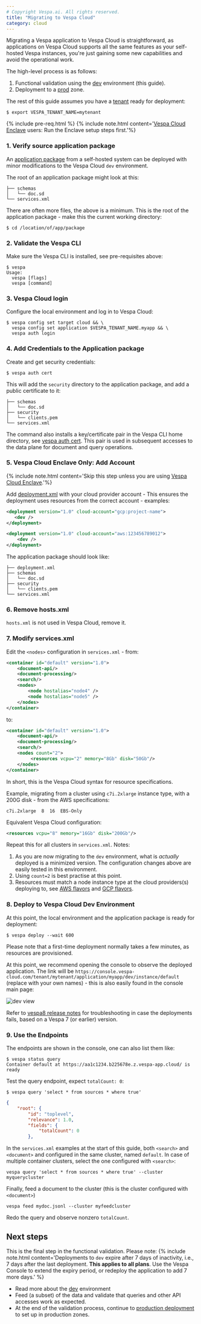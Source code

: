 ```yaml
---
# Copyright Vespa.ai. All rights reserved.
title: "Migrating to Vespa Cloud"
category: cloud
---
```


Migrating a Vespa application to Vespa Cloud is straightforward,
as applications on Vespa Cloud supports all the same features as your self-hosted Vespa instances,
you're just gaining some new capabilities and avoid the operational work.

The high-level process is as follows:
1. Functional validation using the [dev](https://cloud.vespa.ai/en/reference/environments.html#dev) environment (this guide).
2. Deployment to a [prod](https://cloud.vespa.ai/en/reference/environments.html#prod) zone.

The rest of this guide assumes you have a [tenant](/en/cloud/tenant-apps-instances.html) ready for deployment:
<!-- ToDo: Expand this paragraph with some more details, e.g. enclave users -->
```
$ export VESPA_TENANT_NAME=mytenant
```

{% include pre-req.html %}
{% include note.html content='[Vespa Cloud Enclave](/en/cloud/enclave/enclave.html) users: Run the Enclave setup steps first.'%}

### 1. Verify source application package
An [application package](https://cloud.vespa.ai/en/reference/application-package.html) from a self-hosted system
can be deployed with minor modifications to the Vespa Cloud `dev` environment.

The root of an application package might look at this:

```
├── schemas
│   └── doc.sd
└── services.xml
```

There are often more files, the above is a minimum.
This is the root of the application package - make this the current working directory:

```
$ cd /location/of/app/package
```


### 2. Validate the Vespa CLI
Make sure the Vespa CLI is installed, see pre-requisites above:

```
$ vespa
Usage:
  vespa [flags]
  vespa [command]
```


### 3. Vespa Cloud login
Configure the local environment and log in to Vespa Cloud:

```
$ vespa config set target cloud && \
  vespa config set application $VESPA_TENANT_NAME.myapp && \
  vespa auth login
```


### 4. Add Credentials to the Application package
Create and get security credentials:

```
$ vespa auth cert
```

This will add the `security` directory to the application package,
and add a public certificate to it:

```
├── schemas
│   └── doc.sd
├── security
│   └── clients.pem
└── services.xml
```

The command also installs a key/certificate pair in the Vespa CLI home directory, see
[vespa auth cert](https://docs.vespa.ai/en/reference/vespa-cli/vespa_auth_cert.html).
This pair is used in subsequent accesses to the data plane for document and query operations.


### 5. Vespa Cloud Enclave Only: Add Account
{% include note.html content='Skip this step unless you are using [Vespa Cloud Enclave](/en/cloud/enclave/enclave.html).'%}

Add [deployment.xml](https://cloud.vespa.ai/en/reference/deployment#deployment) with your cloud provider account -
This ensures the deployment uses resources from the correct account - examples:
```xml
<deployment version="1.0" cloud-account="gcp:project-name">
   <dev />
</deployment>
```
```xml
<deployment version="1.0" cloud-account="aws:123456789012">
    <dev />
</deployment>
```
The application package should look like:
```
├── deployment.xml
├── schemas
│   └── doc.sd
├── security
│   └── clients.pem
└── services.xml
```


### 6. Remove hosts.xml
`hosts.xml` is not used in Vespa Cloud, remove it.


### 7. Modify services.xml
Edit the `<nodes>` configuration in `services.xml` - from:
```xml
<container id="default" version="1.0">
    <document-api/>
    <document-processing/>
    <search/>
    <nodes>
        <node hostalias="node4" />
        <node hostalias="node5" />
    </nodes>
</container>
```
to:
```xml
<container id="default" version="1.0">
    <document-api/>
    <document-processing/>
    <search/>
    <nodes count="2">
         <resources vcpu="2" memory="8Gb" disk="50Gb"/>
    </nodes>
</container>
```

In short, this is the Vespa Cloud syntax for resource specifications.

Example, migrating from a cluster using `c7i.2xlarge` instance type,
with a 200G disk - from the AWS specifications:
```
c7i.2xlarge  8  16  EBS-Only
```
Equivalent Vespa Cloud configuration:
```xml
<resources vcpu="8" memory="16Gb" disk="200Gb"/>
```
Repeat this for all clusters in `services.xml`. Notes:

1. As you are now migrating to the `dev` environment, what is _actually_ deployed is a minimized version.
   The configuration changes above are easily tested in this environment.
2. Using `count=2` is best practise at this point.
3. Resources must match a node instance type at the cloud providers(s) deploying to, see
   [AWS flavors](https://cloud.vespa.ai/en/reference/aws-flavors.html)
   and [GCP flavors](https://cloud.vespa.ai/en/reference/gcp-flavors.html).


### 8. Deploy to Vespa Cloud Dev Environment
At this point, the local environment and the application package is ready for deployment:

```
$ vespa deploy --wait 600
```

Please note that a first-time deployment normally takes a few minutes,
as resources are provisioned.

At this point, we recommend opening the console to observe the deployed application.
The link will be `https://console.vespa-cloud.com/tenant/mytenant/application/myapp/dev/instance/default`
(replace with your own names) - this is also easily found in the console main page:

![dev view](/assets/img/free-trial.png)

Refer to [vespa8 release notes](/en/vespa8-release-notes.html) for troubleshooting
in case the deployments fails, based on a Vespa 7 (or earlier) version.





### 9. Use the Endpoints
The endpoints are shown in the console, one can also list them like:
```
$ vespa status query
Container default at https://aa1c1234.b225678e.z.vespa-app.cloud/ is ready
```

Test the query endpoint, expect `totalCount: 0`:
```
$ vespa query 'select * from sources * where true'
```
```json
{
    "root": {
        "id": "toplevel",
        "relevance": 1.0,
        "fields": {
            "totalCount": 0
        },
```

In the `services.xml` examples at the start of this guide,
both `<search>` and `<document>` and configured in the same cluster, named `default`.
In case of multiple container clusters, select the one configured with `<search>`:
```
vespa query 'select * from sources * where true' --cluster myquerycluster
```

Finally, feed a document to the cluster (this is the cluster configured with `<document>`)
```
vespa feed mydoc.jsonl --cluster myfeedcluster
```

Redo the query and observe nonzero `totalCount`.


## Next steps
This is the final step in the functional validation. Please note:
{% include note.html content='Deployments to `dev` expire after 7 days of inactivity,
i.e., 7 days after the last deployment.
**This applies to all plans**.
Use the Vespa Console to extend the expiry period, or redeploy the application to add 7 more days.' %}

* Read more about the [dev](https://cloud.vespa.ai/en/reference/environments.html#dev) environment
* Feed (a subset) of the data and validate that queries and other API accesses work as expected.
* At the end of the validation process,
  continue to [production deployment](https://cloud.vespa.ai/en/production-deployment.html) to set up in production zones.
